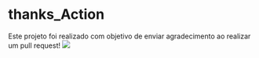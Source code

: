 # thanks_Action
Este projeto foi realizado com objetivo de enviar agradecimento ao realizar um pull request!
<img src="https://media1.giphy.com/media/w7vmpCL3mrcz4tLJlv/giphy.gif"/>
